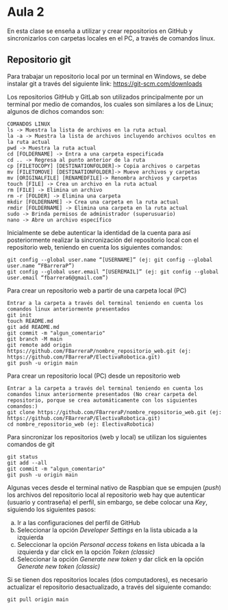 <h1>Aula 2</h1>

En esta clase se enseña a utilizar y crear repositorios en GitHub y sincronizarlos con carpetas locales en el PC, a través de comandos linux.

<h2>Repositorio git</h2>

Para trabajar un repositorio local por un terminal en Windows, se debe instalar git a través del siguiente link: https://git-scm.com/downloads

Los repositorios GitHub y GitLab son utilizados principalmente por un terminal por medio de comandos, los cuales son similares a los de Linux; algunos de dichos comandos son:

```linux
COMANDOS LINUX
ls -> Muestra la lista de archivos en la ruta actual
la -a -> Muestra la lista de archivos incluyendo archivos ocultos en la ruta actual
pwd -> Muestra la ruta actual
cd [FOLDERNAME] -> Entra a una carpeta especificada
cd .. -> Regresa al punto anterior de la ruta
cp [FILETOCOPY] [DESTINATIONFOLDER]-> Copia archivos o carpetas
mv [FILETOMOVE] [DESTINATIONFOLDER]-> Mueve archivos y carpetas
mv [ORIGINALFILE] [RENAMEDFILE]-> Renombra archivos y carpetas
touch [FILE] -> Crea un archivo en la ruta actual
rm [FILE] -> Elimina un archivo
rm -r [FOLDER] -> Elimina una carpeta
mkdir [FOLDERNAME] -> Crea una carpeta en la ruta actual
rmdir [FOLDERNAME] -> Elimina una carpeta en la ruta actual
sudo -> Brinda permisos de administrador (superusuario)
nano -> Abre un archivo específico
```

Inicialmente se debe autenticar la identidad de la cuenta para así posteriormente realizar la sincronización del repositorio local con el repositorio web, teniendo en cuenta los siguientes comandos:

```git
git config --global user.name “[USERNAME]” (ej: git config --global user.name “FBarreraP”)
git config --global user.email “[USEREMAIL]” (ej: git config --global user.email “fbarrera6@gmail.com”)
```
Para crear un repositorio web a partir de una carpeta local (PC)

```
Entrar a la carpeta a través del terminal teniendo en cuenta los comandos linux anteriormente presentados
git init 
touch README.md
git add README.md 
git commit -m "algun_comentario" 
git branch -M main
git remote add origin https://github.com/FBarreraP/nombre_repositorio_web.git (ej: https://github.com/FBarreraP/ElectivaRobotica.git)
git push -u origin main 
```

Para crear un repositorio local (PC) desde un repositorio web

```
Entrar a la carpeta a través del terminal teniendo en cuenta los comandos linux anteriormente presentados (No crear carpeta del repositorio, porque se crea automáticamente con los siguientes comandos:)
git clone https://github.com/FBarreraP/nombre_repositorio_web.git (ej: https://github.com/FBarreraP/ElectivaRobotica.git)
cd nombre_repositorio_web (ej: ElectivaRobotica)
```

Para sincronizar los repositorios (web y local) se utilizan los siguientes comandos de git

```
git status
git add --all
git commit -m "algun_comentario"
git push -u origin main
```

Algunas veces desde el terminal nativo de Raspbian que se empujen (<em>push</em>) los archivos del repositorio local al repositorio web hay que autenticar (usuario y contraseña) el perfil, sin embargo, se debe colocar una <em>Key</em>, siguiendo los siguientes pasos:<br>

<!--https://docs.github.com/en/authentication/keeping-your-account-and-data-secure/managing-your-personal-access-tokens-->

<ol type="a">
    <li>Ir a las configuraciones del perfil de GitHub</li>
    <li>Seleccionar la opción <i>Developer Settings</i> en la lista ubicada a la izquierda</li>
    <li>Seleccionar la opción <i>Personal access tokens</i> en lista ubicada a la izquierda y dar click en la opción <i>Token (classic)</i></li>
    <li>Seleccionar la opción <i>Generate new token</i> y dar click en la opción <i>Generate new token (classic)</i> </li>
</ol>

Si se tienen dos repositorios locales (dos computadores), es necesario actualizar el repositorio desactualizado, a través del siguiente comando:

```
git pull origin main
```